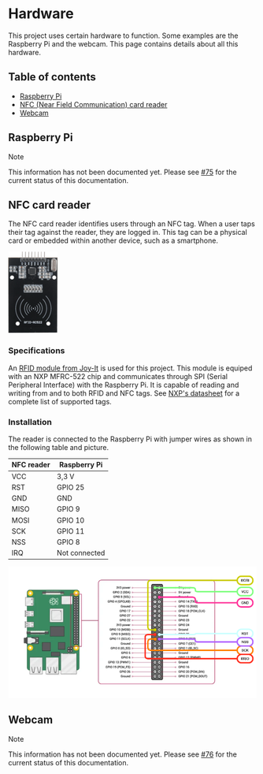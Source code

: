 # Hardware
This project uses certain hardware to function. Some examples are the Raspberry Pi and the webcam. This page contains details about all this hardware. 

## Table of contents
- [Raspberry Pi](#raspberry-pi)
- [NFC (Near Field Communication) card reader](#nfc-card-reader)
- [Webcam](#webcam)

## Raspberry Pi
> [!NOTE]
> This information has not been documented yet. Please see [#75](https://github.com/MirrorBoys/TheMirror/issues/75) for the current status of this documentation.

## NFC card reader
The NFC card reader identifies users through an NFC tag. When a user taps their tag against the reader, they are logged in. This tag can be a physical card or embedded within another device, such as a smartphone.

![Joy-It RFID module](./img/hardware/SBC-RFID-RC522.png)

### Specifications
An [RFID module from Joy-It](https://joy-it.net/en/products/SBC-RFID-RC522) is used for this project. This module is equiped with an NXP MFRC-522 chip and communicates through SPI (Serial Peripheral Interface) with the Raspberry Pi. It is capable of reading and writing from and to both RFID and NFC tags. See [NXP's datasheet](https://www.nxp.com/docs/en/data-sheet/MFRC522.pdf) for a complete list of supported tags.

### Installation
The reader is connected to the Raspberry Pi with jumper wires as shown in the following table and picture.

| NFC reader | Raspberry Pi |
|------------|--------------|
| VCC | 3,3 V |
| RST | GPIO 25 |
| GND | GND |
| MISO | GPIO 9 |
| MOSI | GPIO 10 |
| SCK | GPIO 11 |
| NSS | GPIO 8 |
| IRQ | Not connected |

![Raspberry Pi and NFC diagram](./img/hardware/raspberry-nfc-diagram.drawio.png)

## Webcam
> [!NOTE]
> This information has not been documented yet. Please see [#76](https://github.com/MirrorBoys/TheMirror/issues/76) for the current status of this documentation.
